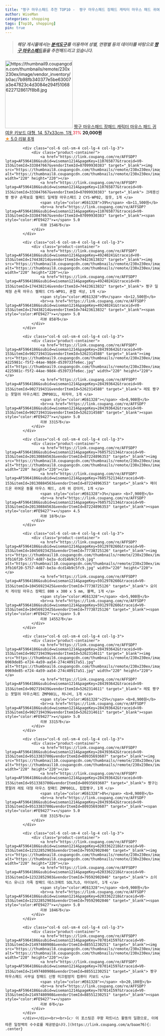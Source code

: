 ```yaml
---
title: "짱구 마우스패드 추천 TOP10 -  짱구 마우스패드 장패드 캐릭터 마우스 패드 귀여운 키보드 대형, 14, 57x33cm, 1개 "
author: WiseMan
categories: shopping
tags: [Top10, shopping]
pin: true
---
```


> ##### 해당 게시물에서는 [**분석도구**](https://itemscout.io/)를 이용하여 **성별**, **연령별** 등의 데이터를 바탕으로 [**짱구 마우스패드**](https://link.coupang.com/a/baae76)들을 추천해드리고 있습니다.
<div class="container"><div class="row">
            <div class="col-6 col-sm-4 col-lg-4 col-lg-3">
                <div class="product-container">
                    <a href="https://link.coupang.com/re/AFFSDP?lptag=AF5964186&subid=wiseman1214&pageKey=7482927564&traceid=V0-153&itemId=19550534107&vendorItemId=86658671265" target="_blank"><img src="https://thumbnail9.coupangcdn.com/thumbnails/remote/230x230ex/image/vendor_inventory/b0ac/7b98fb340377e5be63007a3e47823c4d3084e294f510686227128617f8b8.jpg" alt="https://thumbnail9.coupangcdn.com/thumbnails/remote/230x230ex/image/vendor_inventory/b0ac/7b98fb340377e5be63007a3e47823c4d3084e294f510686227128617f8b8.jpg" width="220" height="220"></a>
                    <a href="https://link.coupang.com/re/AFFSDP?lptag=AF5964186&subid=wiseman1214&pageKey=7482927564&traceid=V0-153&itemId=19550534107&vendorItemId=86658671265" target="_blank"> 짱구 마우스패드 장패드 캐릭터 마우스 패드 귀여운 키보드 대형, 14, 57x33cm, 1개 </a>
                    <span style="color:#E61328">31%</span> <b>20,000원</b>
                    <br><a href="https://link.coupang.com/re/AFFSDP?lptag=AF5964186&subid=wiseman1214&pageKey=7482927564&traceid=V0-153&itemId=19550534107&vendorItemId=86658671265" target="_blank"><span style="color:#FE9427">★</span> 5.0
                    리뷰 8개</a>
                </div>
            </div>
            
            <div class="col-6 col-sm-4 col-lg-4 col-lg-3">
                <div class="product-container">
                    <a href="https://link.coupang.com/re/AFFSDP?lptag=AF5964186&subid=wiseman1214&pageKey=110765877&traceid=V0-153&itemId=333847667&vendorItemId=87099930383" target="_blank"><img src="https://thumbnail8.coupangcdn.com/thumbnails/remote/230x230ex/image/vendor_inventory/8da3/c31c7df8b0cfdd31b908316304ae8caefad5c6b9bcc3b650689b1ce5c8e6.jpeg" alt="https://thumbnail8.coupangcdn.com/thumbnails/remote/230x230ex/image/vendor_inventory/8da3/c31c7df8b0cfdd31b908316304ae8caefad5c6b9bcc3b650689b1ce5c8e6.jpeg" width="220" height="220"></a>
                    <a href="https://link.coupang.com/re/AFFSDP?lptag=AF5964186&subid=wiseman1214&pageKey=110765877&traceid=V0-153&itemId=333847667&vendorItemId=87099930383" target="_blank"> 크레용신짱 짱구 손목보호 젤패드 일체형 마우스패드 2 CYS-WP02, 잠옷, 1개 </a>
                    <span style="color:#E61328">39%</span> <b>11,500원</b>
                    <br><a href="https://link.coupang.com/re/AFFSDP?lptag=AF5964186&subid=wiseman1214&pageKey=110765877&traceid=V0-153&itemId=333847667&vendorItemId=87099930383" target="_blank"><span style="color:#FE9427">★</span> 5.0
                    리뷰 1546개</a>
                </div>
            </div>
            
            <div class="col-6 col-sm-4 col-lg-4 col-lg-3">
                <div class="product-container">
                    <a href="https://link.coupang.com/re/AFFSDP?lptag=AF5964186&subid=wiseman1214&pageKey=49240241&traceid=V0-153&itemId=174438214&vendorItemId=74423613832" target="_blank"><img src="https://thumbnail8.coupangcdn.com/thumbnails/remote/230x230ex/image/vendor_inventory/8e72/214ab1d9947de566e864b4d02c53ac1a354c1b765d002fe58fbf14573642.jpg" alt="https://thumbnail8.coupangcdn.com/thumbnails/remote/230x230ex/image/vendor_inventory/8e72/214ab1d9947de566e864b4d02c53ac1a354c1b765d002fe58fbf14573642.jpg" width="220" height="220"></a>
                    <a href="https://link.coupang.com/re/AFFSDP?lptag=AF5964186&subid=wiseman1214&pageKey=49240241&traceid=V0-153&itemId=174438214&vendorItemId=74423613832" target="_blank"> 짱구 일체형 손목 마우스 젤패드 CYS-WP01, 혼합 색상, 1개 </a>
                    <span style="color:#E61328">9%</span> <b>12,500원</b>
                    <br><a href="https://link.coupang.com/re/AFFSDP?lptag=AF5964186&subid=wiseman1214&pageKey=49240241&traceid=V0-153&itemId=174438214&vendorItemId=74423613832" target="_blank"><span style="color:#FE9427">★</span> 5.0
                    리뷰 858개</a>
                </div>
            </div>
            
            <div class="col-6 col-sm-4 col-lg-4 col-lg-3">
                <div class="product-container">
                    <a href="https://link.coupang.com/re/AFFSDP?lptag=AF5964186&subid=wiseman1214&pageKey=284393642&traceid=V0-153&itemId=902719431&vendorItemId=5262314588" target="_blank"><img src="https://thumbnail9.coupangcdn.com/thumbnails/remote/230x230ex/image/retail/images/2538622424410482-4225981c-f5f2-44ae-98d4-d539733fe6ec.jpg" alt="https://thumbnail9.coupangcdn.com/thumbnails/remote/230x230ex/image/retail/images/2538622424410482-4225981c-f5f2-44ae-98d4-d539733fe6ec.jpg" width="220" height="220"></a>
                    <a href="https://link.coupang.com/re/AFFSDP?lptag=AF5964186&subid=wiseman1214&pageKey=284393642&traceid=V0-153&itemId=902719431&vendorItemId=5262314588" target="_blank"> 레토 짱구는 못말려 마우스패드 ZMP001L, 파자마, 1개 </a>
                    <span style="color:#E61328"></span> <b>8,900원</b>
                    <br><a href="https://link.coupang.com/re/AFFSDP?lptag=AF5964186&subid=wiseman1214&pageKey=284393642&traceid=V0-153&itemId=902719431&vendorItemId=5262314588" target="_blank"><span style="color:#FE9427">★</span> 5.0
                    리뷰 3315개</a>
                </div>
            </div>
            
            <div class="col-6 col-sm-4 col-lg-4 col-lg-3">
                <div class="product-container">
                    <a href="https://link.coupang.com/re/AFFSDP?lptag=AF5964186&subid=wiseman1214&pageKey=7605752134&traceid=V0-153&itemId=20130884563&vendorItemId=87224896353" target="_blank"><img src="https://thumbnail8.coupangcdn.com/thumbnails/remote/230x230ex/image/vendor_inventory/79d3/950fe1dbdbb438809a48101d4dcd321692a4903daba206bea25395030ec7.jpg" alt="https://thumbnail8.coupangcdn.com/thumbnails/remote/230x230ex/image/vendor_inventory/79d3/950fe1dbdbb438809a48101d4dcd321692a4903daba206bea25395030ec7.jpg" width="220" height="220"></a>
                    <a href="https://link.coupang.com/re/AFFSDP?lptag=AF5964186&subid=wiseman1214&pageKey=7605752134&traceid=V0-153&itemId=20130884563&vendorItemId=87224896353" target="_blank"> 메이드온 귀여운 동물 마우스 패드, 소파 위 강아지, 1개 </a>
                    <span style="color:#E61328">3%</span> <b>7,900원</b>
                    <br><a href="https://link.coupang.com/re/AFFSDP?lptag=AF5964186&subid=wiseman1214&pageKey=7605752134&traceid=V0-153&itemId=20130884563&vendorItemId=87224896353" target="_blank"><span style="color:#FE9427">★</span> 4.5
                    리뷰 18개</a>
                </div>
            </div>
            
            <div class="col-6 col-sm-4 col-lg-4 col-lg-3">
                <div class="product-container">
                    <a href="https://link.coupang.com/re/AFFSDP?lptag=AF5964186&subid=wiseman1214&pageKey=5912978260&traceid=V0-153&itemId=10456923425&vendorItemId=77738725126" target="_blank"><img src="https://thumbnail10.coupangcdn.com/thumbnails/remote/230x230ex/image/retail/images/4723862089174332-3fb16f20-5757-4d87-be3a-dcd14b9c5fc9.jpg" alt="https://thumbnail10.coupangcdn.com/thumbnails/remote/230x230ex/image/retail/images/4723862089174332-3fb16f20-5757-4d87-be3a-dcd14b9c5fc9.jpg" width="220" height="220"></a>
                    <a href="https://link.coupang.com/re/AFFSDP?lptag=AF5964186&subid=wiseman1214&pageKey=5912978260&traceid=V0-153&itemId=10456923425&vendorItemId=77738725126" target="_blank"> 요이치 게이밍 마우스 장패드 800 x 300 x 5 mm, 블랙, 1개 </a>
                    <span style="color:#E61328"></span> <b>5,900원</b>
                    <br><a href="https://link.coupang.com/re/AFFSDP?lptag=AF5964186&subid=wiseman1214&pageKey=5912978260&traceid=V0-153&itemId=10456923425&vendorItemId=77738725126" target="_blank"><span style="color:#FE9427">★</span> 5.0
                    리뷰 14552개</a>
                </div>
            </div>
            
            <div class="col-6 col-sm-4 col-lg-4 col-lg-3">
                <div class="product-container">
                    <a href="https://link.coupang.com/re/AFFSDP?lptag=AF5964186&subid=wiseman1214&pageKey=284393642&traceid=V0-153&itemId=902719439&vendorItemId=5262314611" target="_blank"><img src="https://thumbnail6.coupangcdn.com/thumbnails/remote/230x230ex/image/retail/images/506855002619901-0969de85-e724-4a59-aa54-274c40917a51.jpg" alt="https://thumbnail6.coupangcdn.com/thumbnails/remote/230x230ex/image/retail/images/506855002619901-0969de85-e724-4a59-aa54-274c40917a51.jpg" width="220" height="220"></a>
                    <a href="https://link.coupang.com/re/AFFSDP?lptag=AF5964186&subid=wiseman1214&pageKey=284393642&traceid=V0-153&itemId=902719439&vendorItemId=5262314611" target="_blank"> 레토 짱구는 못말려 마우스패드 ZMP001L, 허니비, 1개 </a>
                    <span style="color:#E61328">25%</span> <b>8,900원</b>
                    <br><a href="https://link.coupang.com/re/AFFSDP?lptag=AF5964186&subid=wiseman1214&pageKey=284393642&traceid=V0-153&itemId=902719439&vendorItemId=5262314611" target="_blank"><span style="color:#FE9427">★</span> 5.0
                    리뷰 3315개</a>
                </div>
            </div>
            
            <div class="col-6 col-sm-4 col-lg-4 col-lg-3">
                <div class="product-container">
                    <a href="https://link.coupang.com/re/AFFSDP?lptag=AF5964186&subid=wiseman1214&pageKey=284393642&traceid=V0-153&itemId=9513383700&vendorItemId=80935693607" target="_blank"><img src="https://thumbnail10.coupangcdn.com/thumbnails/remote/230x230ex/image/rs_quotation_api/pshsmtf2/0b3e57370bb84169a992153b3a77ee7a.jpg" alt="https://thumbnail10.coupangcdn.com/thumbnails/remote/230x230ex/image/rs_quotation_api/pshsmtf2/0b3e57370bb84169a992153b3a77ee7a.jpg" width="220" height="220"></a>
                    <a href="https://link.coupang.com/re/AFFSDP?lptag=AF5964186&subid=wiseman1214&pageKey=284393642&traceid=V0-153&itemId=9513383700&vendorItemId=80935693607" target="_blank"> 짱구는못말려 레토 대형 마우스 장패드 ZMP001L, 힙합짱구, 1개 </a>
                    <span style="color:#E61328">8%</span> <b>8,900원</b>
                    <br><a href="https://link.coupang.com/re/AFFSDP?lptag=AF5964186&subid=wiseman1214&pageKey=284393642&traceid=V0-153&itemId=9513383700&vendorItemId=80935693607" target="_blank"><span style="color:#FE9427">★</span> 5.0
                    리뷰 3315개</a>
                </div>
            </div>
            
            <div class="col-6 col-sm-4 col-lg-4 col-lg-3">
                <div class="product-container">
                    <a href="https://link.coupang.com/re/AFFSDP?lptag=AF5964186&subid=wiseman1214&pageKey=6203362218&traceid=V0-153&itemId=12322852903&vendorItemId=79592902046" target="_blank"><img src="https://thumbnail8.coupangcdn.com/thumbnails/remote/230x230ex/image/rs_quotation_api/nivyuigs/bdac81e49b954e15bb989410646a5740.jpg" alt="https://thumbnail8.coupangcdn.com/thumbnails/remote/230x230ex/image/rs_quotation_api/nivyuigs/bdac81e49b954e15bb989410646a5740.jpg" width="220" height="220"></a>
                    <a href="https://link.coupang.com/re/AFFSDP?lptag=AF5964186&subid=wiseman1214&pageKey=6203362218&traceid=V0-153&itemId=12322852903&vendorItemId=79592902046" target="_blank"> 소이믹스 유니크 가죽 장패드 데스크매트 SOL7LO, 아이보리, 1개 </a>
                    <span style="color:#E61328"></span> <b>9,900원</b>
                    <br><a href="https://link.coupang.com/re/AFFSDP?lptag=AF5964186&subid=wiseman1214&pageKey=6203362218&traceid=V0-153&itemId=12322852903&vendorItemId=79592902046" target="_blank"><span style="color:#FE9427">★</span> 5.0
                    리뷰 1846개</a>
                </div>
            </div>
            
            <div class="col-6 col-sm-4 col-lg-4 col-lg-3">
                <div class="product-container">
                    <a href="https://link.coupang.com/re/AFFSDP?lptag=AF5964186&subid=wiseman1214&pageKey=7870141597&traceid=V0-153&itemId=21497480908&vendorItemId=88551230251" target="_blank"><img src="https://thumbnail8.coupangcdn.com/thumbnails/remote/230x230ex/image/vendor_inventory/a059/5025a549e7e646203433807ada80337f0895b55cc86a2d37000d6697df0e.jpg" alt="https://thumbnail8.coupangcdn.com/thumbnails/remote/230x230ex/image/vendor_inventory/a059/5025a549e7e646203433807ada80337f0895b55cc86a2d37000d6697df0e.jpg" width="220" height="220"></a>
                    <a href="https://link.coupang.com/re/AFFSDP?lptag=AF5964186&subid=wiseman1214&pageKey=7870141597&traceid=V0-153&itemId=21497480908&vendorItemId=88551230251" target="_blank"> 짱구 마우스패드 사무실 장패드 신짱 미끄럼방지 컴퓨터 키보드 </a>
                    <span style="color:#E61328"></span> <b>20,100원</b>
                    <br><a href="https://link.coupang.com/re/AFFSDP?lptag=AF5964186&subid=wiseman1214&pageKey=7870141597&traceid=V0-153&itemId=21497480908&vendorItemId=88551230251" target="_blank"><span style="color:#FE9427">★</span> 
                    리뷰 0개</a>
                </div>
            </div>
            </div></div><br><br>[👉 이 포스팅은 쿠팡 파트너스 활동의 일환으로, 이에 따른 일정액의 수수료를 제공받습니다.](https://link.coupang.com/a/baae76){: .center}